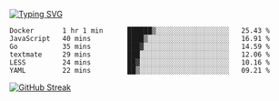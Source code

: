 [![Typing SVG](https://readme-typing-svg.herokuapp.com?duration=4000&lines=Don't+neglect+your+dreams;Don't+work+too+long;Speak+up+for+ideas;Make+friends;Be+happy)](https://git.io/typing-svg)

<!--START_SECTION:waka-->

```text
Docker       1 hr 1 min      ██████▒░░░░░░░░░░░░░░░░░░   25.43 %
JavaScript   40 mins         ████▒░░░░░░░░░░░░░░░░░░░░   16.91 %
Go           35 mins         ███▓░░░░░░░░░░░░░░░░░░░░░   14.59 %
textmate     29 mins         ███░░░░░░░░░░░░░░░░░░░░░░   12.06 %
LESS         24 mins         ██▓░░░░░░░░░░░░░░░░░░░░░░   10.16 %
YAML         22 mins         ██▒░░░░░░░░░░░░░░░░░░░░░░   09.21 %
```

<!--END_SECTION:waka-->

[![GitHub Streak](http://github-readme-streak-stats.herokuapp.com?user=abingcbc&date_format=j%20M%5B%20Y%5D)](https://git.io/streak-stats)



<!--
**Abingcbc/Abingcbc** is a ✨ _special_ ✨ repository because its `README.md` (this file) appears on your GitHub profile.

Here are some ideas to get you started:

- 🔭 I’m currently working on ...
- 🌱 I’m currently learning ...
- 👯 I’m looking to collaborate on ...
- 🤔 I’m looking for help with ...
- 💬 Ask me about ...
- 📫 How to reach me: ...
- 😄 Pronouns: ...
- ⚡ Fun fact: ...

![Top Langs](https://github-readme-stats.vercel.app/api/top-langs/?username=abingcbc&count_private=true)
![Abing's github stats](https://github-readme-stats.vercel.app/api?username=abingcbc&count_private=true&show_icons=true&theme=dark)

-->

